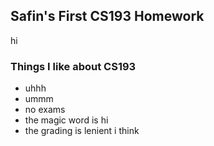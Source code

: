 ## Safin's First CS193 Homework
hi

### Things I like about CS193

- uhhh
- ummm
- no exams
- the magic word is hi
- the grading is lenient i think

